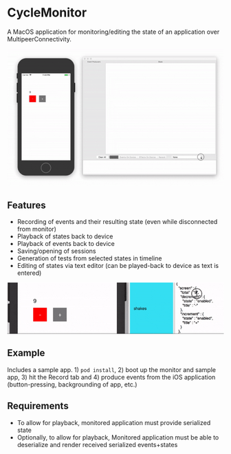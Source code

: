 # CycleMonitor

A MacOS application for monitoring/editing the state of an application over MultipeerConnectivity.

![alt tag](readme_images/overview.gif)

## Features
- Recording of events and their resulting state (even while disconnected from monitor)
- Playback of states back to device
- Playback of events back to device
- Saving/opening of sessions
- Generation of tests from selected states in timeline
- Editing of states via text editor (can be played-back to device as text is entered)

![alt tag](readme_images/editing.gif)

## Example
Includes a sample app. 1) `pod install`, 2) boot up the monitor and sample app, 3) hit the Record tab and 4) produce events from the iOS application (button-pressing, backgrounding of app, etc.)

## Requirements
- To allow for playback, monitored application must provide serialized state
- Optionally, to allow for playback, Monitored application must be able to deserialize and render received serialized events+states
